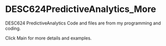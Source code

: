 # DESC624PredictiveAnalytics_More
DESC624 PredictiveAnalytics
Code and files are from my programming and coding.

Click Main for more details and examples. 
